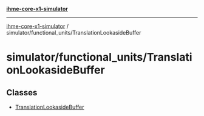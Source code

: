 [**ihme-core-x1-simulator**](../../../README.md)

***

[ihme-core-x1-simulator](../../../modules.md) / simulator/functional\_units/TranslationLookasideBuffer

# simulator/functional\_units/TranslationLookasideBuffer

## Classes

- [TranslationLookasideBuffer](classes/TranslationLookasideBuffer.md)

